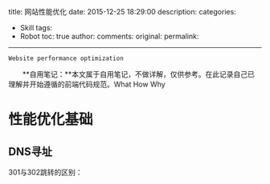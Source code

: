 title: 网站性能优化
date: 2015-12-25 18:29:00
description: 
categories:
- Skill
tags:
- Robot
toc: true
author:
comments:
original:
permalink: 
---
	Website performance optimization
　　**自用笔记：**本文属于自用笔记，不做详解，仅供参考。在此记录自己已理解并开始遵循的前端代码规范。What How Why
<!-- more -->

# 性能优化基础

## DNS寻址


301与302跳转的区别：


 
